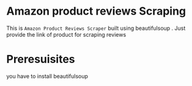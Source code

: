 # Amazon product reviews Scraping
This is `Amazon Product Reviews Scraper` built using beautifulsoup .
Just provide the link of product for scraping reviews

# Preresuisites
you have to install beautifulsoup
